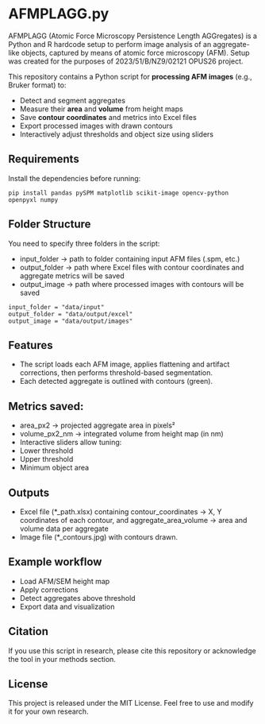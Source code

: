 # AFMPLAGG.py

AFMPLAGG (Atomic Force Microscopy Persistence Length AGGregates) is a Python and R hardcode setup to perform image analysis of an aggregate-like objects, captured by means of atomic force microscopy (AFM). Setup was created for the purposes of 2023/51/B/NZ9/02121 OPUS26 project.

This repository contains a Python script for **processing AFM images** (e.g., Bruker format) to:
- Detect and segment aggregates
- Measure their **area** and **volume** from height maps
- Save **contour coordinates** and metrics into Excel files
- Export processed images with drawn contours
- Interactively adjust thresholds and object size using sliders

## Requirements

Install the dependencies before running:

```
pip install pandas pySPM matplotlib scikit-image opencv-python openpyxl numpy
```

## Folder Structure

You need to specify three folders in the script:
- input_folder → path to folder containing input AFM files (.spm, etc.)
- output_folder → path where Excel files with contour coordinates and aggregate metrics will be saved
- output_image → path where processed images with contours will be saved

```
input_folder = "data/input"
output_folder = "data/output/excel"
output_image = "data/output/images"
```

## Features
- The script loads each AFM image, applies flattening and artifact corrections, then performs threshold-based segmentation.
- Each detected aggregate is outlined with contours (green).

## Metrics saved:
- area_px2 → projected aggregate area in pixels²
- volume_px2_nm → integrated volume from height map (in nm)
- Interactive sliders allow tuning:
- Lower threshold
- Upper threshold
- Minimum object area

## Outputs
- Excel file (*_path.xlsx) containing contour_coordinates → X, Y coordinates of each contour, and aggregate_area_volume → area and volume data per aggregate
- Image file (*_contours.jpg) with contours drawn.

## Example workflow
- Load AFM/SEM height map
- Apply corrections
- Detect aggregates above threshold
- Export data and visualization

## Citation
If you use this script in research, please cite this repository or acknowledge the tool in your methods section.

## License
This project is released under the MIT License.
Feel free to use and modify it for your own research.










